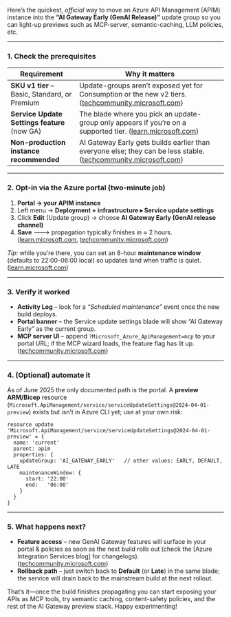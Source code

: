 Here’s the quickest, *official* way to move an Azure API Management (APIM) instance into the **“AI Gateway Early (GenAI Release)”** update group so you can light-up previews such as MCP-server, semantic-caching, LLM policies, etc.

---

### 1. Check the prerequisites

| Requirement                                   | Why it matters                                                                                                       |
| --------------------------------------------- | -------------------------------------------------------------------------------------------------------------------- |
| **SKU v1 tier** – Basic, Standard, or Premium | Update-groups aren’t exposed yet for Consumption or the new v2 tiers. ([techcommunity.microsoft.com][1])             |
| **Service Update Settings feature** (now GA)  | The blade where you pick an update-group only appears if you’re on a supported tier. ([learn.microsoft.com][2])      |
| **Non-production instance recommended**       | AI Gateway Early gets builds earlier than everyone else; they can be less stable. ([techcommunity.microsoft.com][3]) |

---

### 2. Opt-in via the Azure portal (two-minute job)

1. **Portal → your APIM instance**
2. Left menu → **Deployment + infrastructure ▸ Service update settings**
3. Click **Edit** (Update group) → choose **AI Gateway Early (GenAI release channel)**
4. **Save** 🡒 propagation typically finishes in ≈ 2 hours. ([learn.microsoft.com][2], [techcommunity.microsoft.com][4])

*Tip:* while you’re there, you can set an 8-hour **maintenance window** (defaults to 22:00-06:00 local) so updates land when traffic is quiet. ([learn.microsoft.com][2])

---

### 3. Verify it worked

* **Activity Log** – look for a *“Scheduled maintenance”* event once the new build deploys.
* **Portal banner** – the Service update settings blade will show “AI Gateway Early” as the current group.
* **MCP server UI** – append `?Microsoft_Azure_ApiManagement=mcp` to your portal URL; if the MCP wizard loads, the feature flag has lit up. ([techcommunity.microsoft.com][1])

---

### 4. (Optional) automate it

As of June 2025 the only documented path is the portal. A **preview ARM/Bicep** resource (`Microsoft.ApiManagement/service/serviceUpdateSettings@2024-04-01-preview`) exists but isn’t in Azure CLI yet; use at your own risk:

```bicep
resource update 'Microsoft.ApiManagement/service/serviceUpdateSettings@2024-04-01-preview' = {
  name: 'current'
  parent: apim
  properties: {
    updateGroup: 'AI_GATEWAY_EARLY'   // other values: EARLY, DEFAULT, LATE
    maintenanceWindow: {
      start: '22:00'
      end:   '06:00'
    }
  }
}
```

---

### 5. What happens next?

* **Feature access** – new GenAI Gateway features will surface in your portal & policies as soon as the next build rolls out (check the \[Azure Integration Services blog] for changelogs). ([techcommunity.microsoft.com][4])
* **Rollback path** – just switch back to **Default** (or **Late**) in the same blade; the service will drain back to the mainstream build at the next rollout.

That’s it—once the build finishes propagating you can start exposing your APIs as MCP tools, try semantic caching, content-safety policies, and the rest of the AI Gateway preview stack. Happy experimenting!

[1]: https://techcommunity.microsoft.com/blog/integrationsonazureblog/expose-rest-apis-as-mcp-servers-with-azure-api-management-and-api-center-now-in-/4415013?utm_source=chatgpt.com "Expose REST APIs as MCP servers with Azure API Management and API ..."
[2]: https://learn.microsoft.com/en-us/azure/api-management/configure-service-update-settings "Configure API Management settings for service updates | Microsoft Learn"
[3]: https://techcommunity.microsoft.com/blog/integrationsonazureblog/announcing-service-updates-for-azure-api-management/4402702?utm_source=chatgpt.com "Announcing \"Service updates\" for Azure API management | Microsoft ..."
[4]: https://techcommunity.microsoft.com/blog/integrationsonazureblog/introducing-model-logging-import-from-ai-foundry-and-extended-model-support-in-a/4415210 "Introducing Model Logging, Import from AI Foundry, and extended model support in AI Gateway | Microsoft Community Hub"
